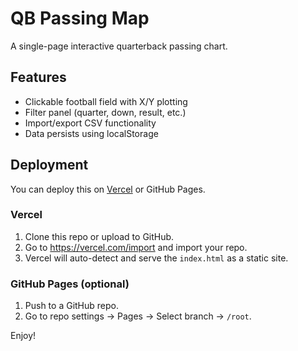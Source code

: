 # QB Passing Map

A single-page interactive quarterback passing chart.

## Features
- Clickable football field with X/Y plotting
- Filter panel (quarter, down, result, etc.)
- Import/export CSV functionality
- Data persists using localStorage

## Deployment
You can deploy this on [Vercel](https://vercel.com) or GitHub Pages.

### Vercel
1. Clone this repo or upload to GitHub.
2. Go to https://vercel.com/import and import your repo.
3. Vercel will auto-detect and serve the `index.html` as a static site.

### GitHub Pages (optional)
1. Push to a GitHub repo.
2. Go to repo settings → Pages → Select branch → `/root`.

Enjoy!
